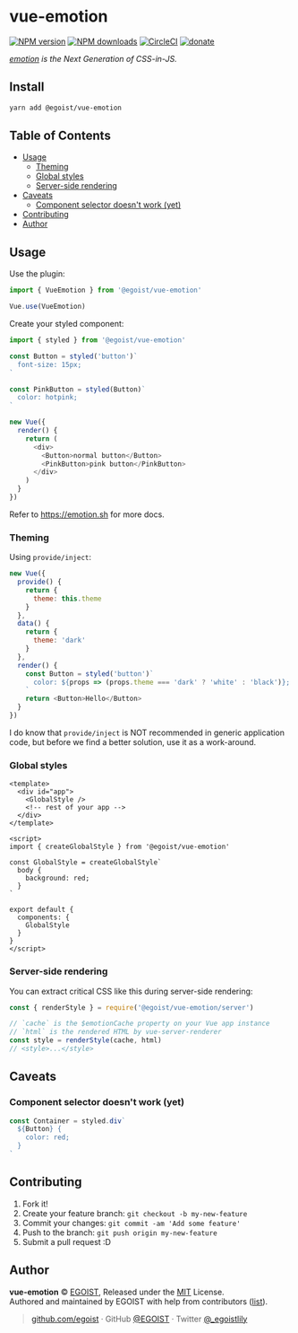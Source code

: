 # vue-emotion

[![NPM version](https://img.shields.io/npm/v/@egoist/vue-emotion.svg?style=flat)](https://npmjs.com/package/@egoist/vue-emotion) [![NPM downloads](https://img.shields.io/npm/dm/@egoist/vue-emotion.svg?style=flat)](https://npmjs.com/package/@egoist/vue-emotion) [![CircleCI](https://circleci.com/gh/egoist/vue-emotion/tree/master.svg?style=shield)](https://circleci.com/gh/egoist/vue-emotion/tree/master) [![donate](https://img.shields.io/badge/$-donate-ff69b4.svg?maxAge=2592000&style=flat)](https://patreon.com/egoist)

_[emotion](https://github.com/tkh44/emotion) is the Next Generation of CSS-in-JS._

## Install

```bash
yarn add @egoist/vue-emotion
```

## Table of Contents

<!-- toc -->

- [Usage](#usage)
  * [Theming](#theming)
  * [Global styles](#global-styles)
  * [Server-side rendering](#server-side-rendering)
- [Caveats](#caveats)
  * [Component selector doesn't work (yet)](#component-selector-doesnt-work-yet)
- [Contributing](#contributing)
- [Author](#author)

<!-- tocstop -->

## Usage

Use the plugin:

```js
import { VueEmotion } from '@egoist/vue-emotion'

Vue.use(VueEmotion)
````

Create your styled component:

```js
import { styled } from '@egoist/vue-emotion'

const Button = styled('button')`
  font-size: 15px;
`

const PinkButton = styled(Button)`
  color: hotpink;
`

new Vue({
  render() {
    return (
      <div>
        <Button>normal button</Button>
        <PinkButton>pink button</PinkButton>
      </div>
    )
  }
})
```

Refer to https://emotion.sh for more docs.

### Theming

Using `provide/inject`:

```js
new Vue({
  provide() {
    return {
      theme: this.theme
    }
  },
  data() {
    return {
      theme: 'dark'
    }
  },
  render() {
    const Button = styled('button')`
      color: ${props => (props.theme === 'dark' ? 'white' : 'black')};
    `
    return <Button>Hello</Button>
  }
})
```

I do know that `provide/inject` is NOT recommended in generic application code, but before we find a better solution, use it as a work-around.

### Global styles

```vue
<template>
  <div id="app">
    <GlobalStyle />
    <!-- rest of your app -->
  </div>
</template>

<script>
import { createGlobalStyle } from '@egoist/vue-emotion'

const GlobalStyle = createGlobalStyle`
  body {
    background: red;
  }
`

export default {
  components: {
    GlobalStyle
  }
}
</script>
```

### Server-side rendering

You can extract critical CSS like this during server-side rendering:

```js
const { renderStyle } = require('@egoist/vue-emotion/server')

// `cache` is the $emotionCache property on your Vue app instance
// `html` is the rendered HTML by vue-server-renderer
const style = renderStyle(cache, html)
// <style>...</style>
````

## Caveats

### Component selector doesn't work (yet)

```js
const Container = styled.div`
  ${Button} {
    color: red;
  }
`
```

## Contributing

1. Fork it!
2. Create your feature branch: `git checkout -b my-new-feature`
3. Commit your changes: `git commit -am 'Add some feature'`
4. Push to the branch: `git push origin my-new-feature`
5. Submit a pull request :D

## Author

**vue-emotion** © [EGOIST](https://github.com/egoist), Released under the [MIT](./LICENSE) License.<br>
Authored and maintained by EGOIST with help from contributors ([list](https://github.com/egoist/vue-emotion/contributors)).

> [github.com/egoist](https://github.com/egoist) · GitHub [@EGOIST](https://github.com/egoist) · Twitter [@\_egoistlily](https://twitter.com/_egoistlily)
